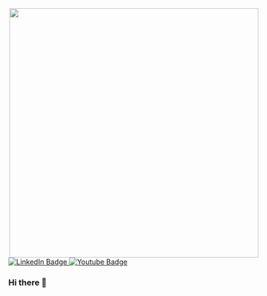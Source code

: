 <div id="header" align="center">
  <img src="https://github.com/MoshkaBortmanStar/MoshkaBortmanStar/assets/49586064/49b1864d-d2e3-4a60-9d85-d6fa49f02ede" width="500"/>
</div>

<div id="badges">
  <a href="https://www.linkedin.com/in/moshka-bortman/">
    <img src="https://img.shields.io/badge/LinkedIn-blue?style=for-the-badge&logo=linkedin&logoColor=white" alt="LinkedIn Badge"/>
  </a>
  <a href="https://www.youtube.com/@moshkabortman657">
    <img src="https://img.shields.io/badge/YouTube-red?style=for-the-badge&logo=youtube&logoColor=white" alt="Youtube Badge"/>
  </a>
</div>

### Hi there 👋


<!--
**MoshkaBortmanStar/MoshkaBortmanStar** is a ✨ _special_ ✨ repository because its `README.md` (this file) appears on your GitHub profile.

Here are some ideas to get you started:

- 🔭 I’m currently working on ...
- 🌱 I’m currently learning ...
- 👯 I’m looking to collaborate on ...
- 🤔 I’m looking for help with ...
- 💬 Ask me about ...
- 📫 How to reach me: ...
- 😄 Pronouns: ...
- ⚡ Fun fact: ...
-->
